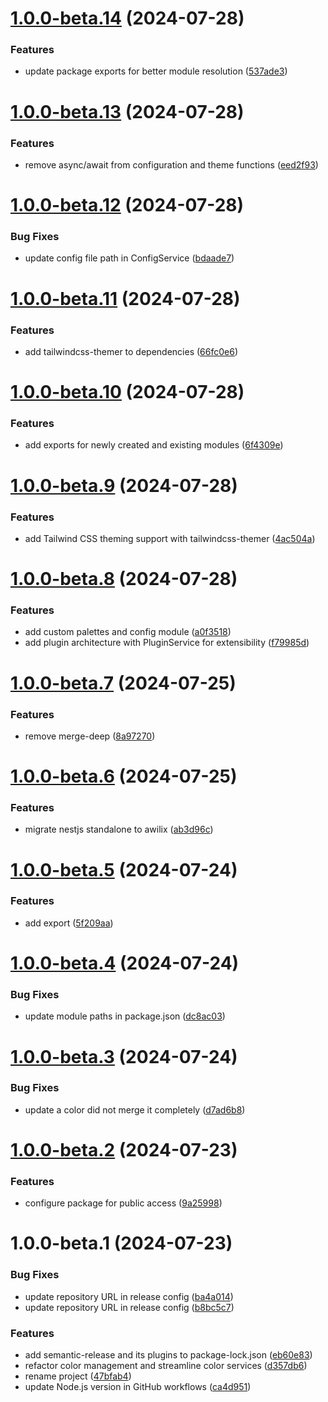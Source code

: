 # [1.0.0-beta.14](https://github.com/Udixio/theme/compare/v1.0.0-beta.13...v1.0.0-beta.14) (2024-07-28)


### Features

* update package exports for better module resolution ([537ade3](https://github.com/Udixio/theme/commit/537ade3b1c47759956cc0d68ce3b20ab5e7042cb))

# [1.0.0-beta.13](https://github.com/Udixio/theme/compare/v1.0.0-beta.12...v1.0.0-beta.13) (2024-07-28)


### Features

* remove async/await from configuration and theme functions ([eed2f93](https://github.com/Udixio/theme/commit/eed2f93ce5fe847f71e9aa83e26db000a848e52d))

# [1.0.0-beta.12](https://github.com/Udixio/theme/compare/v1.0.0-beta.11...v1.0.0-beta.12) (2024-07-28)


### Bug Fixes

* update config file path in ConfigService ([bdaade7](https://github.com/Udixio/theme/commit/bdaade7bc350130718daccc7eb6304dba0450868))

# [1.0.0-beta.11](https://github.com/Udixio/theme/compare/v1.0.0-beta.10...v1.0.0-beta.11) (2024-07-28)


### Features

* add tailwindcss-themer to dependencies ([66fc0e6](https://github.com/Udixio/theme/commit/66fc0e6d44066a5ff5b920dd262793bc246dd184))

# [1.0.0-beta.10](https://github.com/Udixio/theme/compare/v1.0.0-beta.9...v1.0.0-beta.10) (2024-07-28)


### Features

* add exports for newly created and existing modules ([6f4309e](https://github.com/Udixio/theme/commit/6f4309efa9c2c710a1e3d643417aa38b13bb2a4e))

# [1.0.0-beta.9](https://github.com/Udixio/theme/compare/v1.0.0-beta.8...v1.0.0-beta.9) (2024-07-28)


### Features

* add Tailwind CSS theming support with tailwindcss-themer ([4ac504a](https://github.com/Udixio/theme/commit/4ac504a35e9aba685dd420646d6c68df4cfa8ac1))

# [1.0.0-beta.8](https://github.com/Udixio/theme/compare/v1.0.0-beta.7...v1.0.0-beta.8) (2024-07-28)


### Features

* add custom palettes and config module ([a0f3518](https://github.com/Udixio/theme/commit/a0f35183f390a9b066eb8e2acc8f7fb87e788121))
* add plugin architecture with PluginService for extensibility ([f79985d](https://github.com/Udixio/theme/commit/f79985d0b95ef41767595ed52519f074c6f6a8b9))

# [1.0.0-beta.7](https://github.com/Udixio/theme/compare/v1.0.0-beta.6...v1.0.0-beta.7) (2024-07-25)


### Features

* remove merge-deep ([8a97270](https://github.com/Udixio/theme/commit/8a972708b60e389358d747cf80d8deb2207535ea))

# [1.0.0-beta.6](https://github.com/Udixio/theme/compare/v1.0.0-beta.5...v1.0.0-beta.6) (2024-07-25)


### Features

* migrate nestjs standalone to awilix ([ab3d96c](https://github.com/Udixio/theme/commit/ab3d96ceaf7445a63dc0cb2e5dc39d460ffc16c4))

# [1.0.0-beta.5](https://github.com/Udixio/theme/compare/v1.0.0-beta.4...v1.0.0-beta.5) (2024-07-24)


### Features

* add export ([5f209aa](https://github.com/Udixio/theme/commit/5f209aa482ebae309bcabe957660d6d8582c3a1e))

# [1.0.0-beta.4](https://github.com/Udixio/theme/compare/v1.0.0-beta.3...v1.0.0-beta.4) (2024-07-24)


### Bug Fixes

* update module paths in package.json ([dc8ac03](https://github.com/Udixio/theme/commit/dc8ac03c86703a89d36f4858f4d737fc728b777a))

# [1.0.0-beta.3](https://github.com/Udixio/theme/compare/v1.0.0-beta.2...v1.0.0-beta.3) (2024-07-24)


### Bug Fixes

* update a color did not merge it completely ([d7ad6b8](https://github.com/Udixio/theme/commit/d7ad6b887a23924a72b74d12eb1551c1c836d47a))

# [1.0.0-beta.2](https://github.com/Udixio/theme/compare/v1.0.0-beta.1...v1.0.0-beta.2) (2024-07-23)


### Features

* configure package for public access ([9a25998](https://github.com/Udixio/theme/commit/9a2599806a3ad39a099a34a99a8e68b04e3b9f4c))

# 1.0.0-beta.1 (2024-07-23)


### Bug Fixes

* update repository URL in release config ([ba4a014](https://github.com/Udixio/theme/commit/ba4a01400e4090b281ee015d32c5506529448253))
* update repository URL in release config ([b8bc5c7](https://github.com/Udixio/theme/commit/b8bc5c74717037e6e08e085c8aeb6b02364609b9))


### Features

* add semantic-release and its plugins to package-lock.json ([eb60e83](https://github.com/Udixio/theme/commit/eb60e8399aecb0089705904e8c44731ea1366d87))
* refactor color management and streamline color services ([d357db6](https://github.com/Udixio/theme/commit/d357db67d334aea2eae1f6df3a265e65f9c57e7b))
* rename project ([47bfab4](https://github.com/Udixio/theme/commit/47bfab4ca40e5848e89c633b747ef3ae5ef8fc78))
* update Node.js version in GitHub workflows ([ca4d951](https://github.com/Udixio/theme/commit/ca4d951057782b122e58103a091dceb12d4a5cd3))
